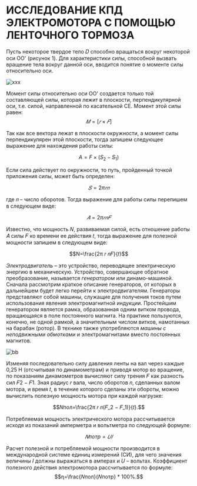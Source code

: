 # ИССЛЕДОВАНИЕ КПД ЭЛЕКТРОМОТОРА С ПОМОЩЬЮ ЛЕНТОЧНОГО ТОРМОЗА

Пусть некоторое твердое тело 𝐷 способно вращаться вокруг некоторой оси OO' (рисунок 1). 
Для характеристики силы, способной вызвать вращение тела вокруг данной оси, вводится понятие о моменте силы относительно оси.

![xxx](https://github.com/Af2024laba/Lections-mechanics/blob/main/%D0%9C%D0%95%D0%A5%D0%90%D0%9D%D0%98%D0%9A%D0%90/%D0%B2%D1%80%D0%B0%D1%89.png)

Момент силы относительно оси OO' создается только той составляющей силы, которая лежит в плоскости, перпендикулярной оси, т.е. силой, направленной по касательной CE. Момент этой силы равен: 
$$𝑀 = [𝑟 × 𝐹 ]$$

Так как все вектора лежат в плоскости окружности, а момент силы перпендикулярен этой плоскости, тогда запишем следующее выражение для нахождения работы силы:

$$A=F×(S_2-S_1)$$

Если сила действует по окружности, то путь, пройденный точкой приложения силы, может быть определен:

$$𝑆=2π 𝑟 𝑛$$

где 𝑛 – число оборотов. Тогда выражение для работы силы перепишем в следующем виде:

$$𝐴=2π 𝑟 𝑛 𝐹$$

Известно, что мощность 𝑁, развиваемая силой, есть отношение работы 𝐴 силы 𝐹 ко времени ее действия 𝑡, тогда выражение для полезной мощности запишем в следующем виде:

$$N=\frac{2π 𝑟 𝑛𝐹}{𝑡}$$

*Электродвигатель* – это устройство, переводящее электрическую энергию в механическую. Устройство, совершающее обратное преобразование, называется *генератором* или динамо-машиной. Сначала рассмотрим краткое описание генераторов, от которых в дальнейшем будет легко перейти к электродвигателям. Генераторы представляют собой машины, служащие для получения токов путем использования явления электромагнитной индукции. Простейшим генератором является рамка, образованная одним витком провода, вращающаяся в поле постоянного магнита. На практике пользуются, конечно, не одной рамкой, а значительным числом витков, намотанных на барабан (ротор). В технике также употребляются *машины с неподвижными обмотками* и электромагнитами вместо постоянных магнитов.

![bb](https://github.com/Af2024laba/Lections-mechanics/blob/main/%D0%9C%D0%95%D0%A5%D0%90%D0%9D%D0%98%D0%9A%D0%90/generatory_tok_postoyannyj_1.jpg)

Изменяя последовательно силу давления ленты на вал через каждые 0,25 Н (отсчитывая по динамометрам) и приводя мотор во вращение, по показаниям динамометров вычисляют силу трения 𝐹 как разность сил 𝐹2 − 𝐹1. Зная радиус 𝑟 вала, число оборотов 𝑛, сделанных валом мотора, и время 𝑡, в течение которого сделаны эти обороты, можно вычислить полезную мощность мотора при каждой нагрузке:

$$𝑁пол=\frac{2π 𝑟 𝑛(𝐹_2 − 𝐹_1)}{𝑡}.$$

Потребляемая мощность электрического мотора рассчитывается исходя из показаний амперметра и вольтметра по следующей формуле:

$$𝑁потр=𝑈𝐼$$

Расчет полезной и потребляемой мощности производится в международной системе единиц измерений (СИ), для чего значения величины 𝐼 должны выражаться в амперах и 𝑈 – вольтах.
Коэффициент полезного действия электромотора рассчитывается по формуле: 
$$η=\frac{𝑁пол}{𝑁потр} * 100%.$$







